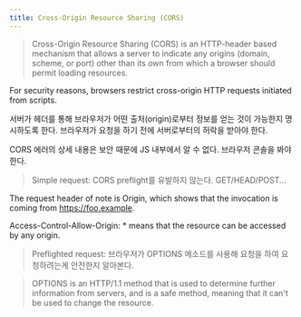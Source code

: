 ```yaml
---
title: Cross-Origin Resource Sharing (CORS)
---
```


> Cross-Origin Resource Sharing (CORS) is an HTTP-header based mechanism that allows a server to indicate any origins (domain, scheme, or port) other than its own from which a browser should permit loading resources. 

For security reasons, browsers restrict cross-origin HTTP requests initiated from scripts. 

서버가 헤더를 통해 브라우저가 어떤 출처(origin)로부터 정보를 얻는 것이 가능한지 명시하도록 한다. 브라우저가 요청을 하기 전에 서버로부터의 허락을 받아야 한다. 

CORS 에러의 상세 내용은 보안 때문에 JS 내부에서 알 수 없다. 브라우저 콘솔을 봐야 한다. 

> Simple request: CORS preflight를 유발하지 않는다. GET/HEAD/POST... 

The request header of note is Origin, which shows that the invocation is coming from https://foo.example.

Access-Control-Allow-Origin: * means that the resource can be accessed by any origin.

> Preflighted request: 브라우저가 OPTIONS 메소드를 사용해 요청을 하여 요청하려는게 안전한지 알아본다. 

> OPTIONS is an HTTP/1.1 method that is used to determine further information from servers, and is a safe method, meaning that it can't be used to change the resource.

